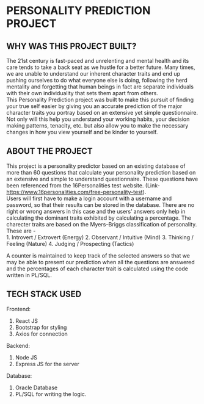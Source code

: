# PERSONALITY PREDICTION PROJECT 

## WHY WAS THIS PROJECT BUILT? <br />
The 21st century is fast-paced and unrelenting and mental health and its care tends to take a back seat as we hustle for a better future. Many times, we are unable to understand our inherent character traits and end up pushing ourselves to do what everyone else is doing, following the herd mentality and forgetting that human beings in fact are separate individuals with their own individuality that sets them apart from others.<br />
This Personality Prediction project was built to make this pursuit of finding your true self easier by giving you an accurate prediction of the major character traits you portray based on an extensive yet simple questionnaire. Not only will this help you understand your working habits, your decision making patterns, tenacity, etc. but also allow you to make the necessary changes in how you view yourself and be kinder to yourself.

## ABOUT THE PROJECT
This project is a personality predictor based on an existing database of more than 60 questions that calculate your personality prediction based on an extensive and simple to understand questionnaire. These questions have been referenced from the 16Personalities test website. (Link- https://www.16personalities.com/free-personality-test).<br />
Users will first have to make a login account with a username and password, so that their results can be stored in the database. There are no right or wrong answers in this case and the users’ answers only help in calculating the dominant traits exhibited by calculating a percentage.
    The charecter traits are based on the Myers–Briggs classification of personality. These are - <br /> 
    1. Introvert / Extrovert (Energy)
    2. Observant / Intuitive (Mind)
    3. Thinking / Feeling (Nature)
    4. Judging / Prospecting (Tactics)<br />

A counter is maintained to keep track of the selected answers so that we may be able to present our prediction when all the questions are answered and the percentages of each character trait is calculated using the code written in PL/SQL. <br />
    
## TECH STACK USED
Frontend: <br/>
  1. React JS
  2. Bootstrap for styling
  3. Axios for connection

Backend: <br />
  1. Node JS
  2. Express JS for the server
  
Database:<br />
  1. Oracle Database
  2. PL/SQL for writing the logic.

